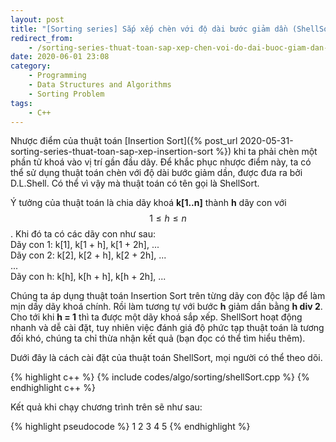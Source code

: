 ```yaml
---
layout: post
title: "[Sorting series] Sắp xếp chèn với độ dài bước giảm dần (ShellSort)"
redirect_from:
    - /sorting-series-thuat-toan-sap-xep-chen-voi-do-dai-buoc-giam-dan-shell-sort/
date: 2020-06-01 23:08
category:
    - Programming
    - Data Structures and Algorithms
    - Sorting Problem
tags: 
    - C++
---
```

Nhược điểm của thuật toán [Insertion Sort]({% post_url 2020-05-31-sorting-series-thuat-toan-sap-xep-insertion-sort %})
khi ta phải chèn một phần tử khoá vào vị trí gần đầu dãy. Để khắc phục nhược điểm này,
ta có thể sử dụng thuật toán chèn với độ dài bước giảm dần, được đưa ra bởi D.L.Shell.
Có thể vì vậy mà thuật toán có tên gọi là ShellSort.

Ý tưởng của thuật toán là chia dãy khoá **k[1..n]** thành **h** dãy con với $$1 \leq h \leq n$$.
Khi đó ta có các dãy con như sau:<br/>
Dãy con 1: k[1], k[1 + h], k[1 + 2h], ...<br/>
Dãy con 2: k[2], k[2 + h], k[2 + 2h], ...<br/>
...<br/>
Dãy con h: k[h], k[h + h], k[h + 2h], ...<br/>

Chúng ta áp dụng thuật toán Insertion Sort trên từng dãy con độc lập để làm mịn dầy dãy khoá
chính. Rồi làm tương tự với bước **h** giảm dần bằng **h div 2**. Cho tới khi **h = 1** thì ta
được một dãy khoá sắp xếp. ShellSort hoạt động nhanh và dễ cài đặt, tuy nhiên việc đánh giá độ
phức tạp thuật toán là tương đối khó, chúng ta chỉ thừa nhận kết quả (bạn đọc có thể tìm hiểu thêm).

Dưới đây là cách cài đặt của thuật toán ShellSort, mọi người có thể theo dõi.

{% highlight c++ %}
{% include codes/algo/sorting/shellSort.cpp %}
{% endhighlight c++ %}

Kết quả khi chạy chương trình trên sẽ như sau:

{% highlight pseudocode %}
1	2	3	4	5
{% endhighlight %}

